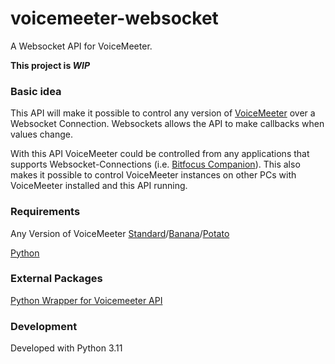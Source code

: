 # voicemeeter-websocket
A Websocket API for VoiceMeeter.

**This project is _WIP_**

### Basic idea
This API will make it possible to control any version of [VoiceMeeter](https://vb-audio.com/Voicemeeter/) over a Websocket Connection.
Websockets allows the API to make callbacks when values change.

With this API VoiceMeeter could be controlled from any applications that supports Websocket-Connections (i.e. [Bitfocus Companion](https://github.com/bitfocus/companion)).
This also makes it possible to control VoiceMeeter instances on other PCs with VoiceMeeter installed and this API running.

### Requirements
Any Version of VoiceMeeter [Standard](https://vb-audio.com/Voicemeeter/)/[Banana](https://vb-audio.com/Voicemeeter/banana.htm)/[Potato](https://vb-audio.com/Voicemeeter/potato.htm)

[Python](https://www.python.org/downloads/)

### External Packages
[Python Wrapper for Voicemeeter API](https://github.com/onyx-and-iris/voicemeeter-api-python)

### Development
Developed with Python 3.11
